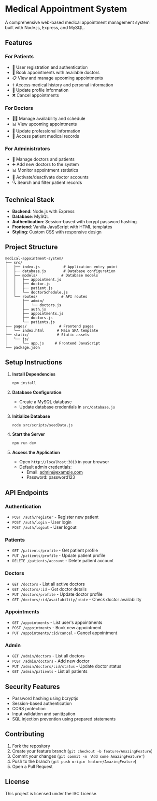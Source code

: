 # Medical Appointment System

A comprehensive web-based medical appointment management system built with Node.js, Express, and MySQL.

## Features

### For Patients
- 👤 User registration and authentication
- 📅 Book appointments with available doctors
- 📋 View and manage upcoming appointments
- ⚕️ Access medical history and personal information
- 🔄 Update profile information
- ❌ Cancel appointments

### For Doctors
- 👨‍⚕️ Manage availability and schedule
- 📊 View upcoming appointments
- 🏥 Update professional information
- 📝 Access patient medical records

### For Administrators
- 👥 Manage doctors and patients
- ➕ Add new doctors to the system
- 📊 Monitor appointment statistics
- 🔄 Activate/deactivate doctor accounts
- 🔍 Search and filter patient records

## Technical Stack

- **Backend**: Node.js with Express
- **Database**: MySQL
- **Authentication**: Session-based with bcrypt password hashing
- **Frontend**: Vanilla JavaScript with HTML templates
- **Styling**: Custom CSS with responsive design

## Project Structure

```
medical-appointment-system/
├── src/
│   ├── index.js           # Application entry point
│   ├── database.js        # Database configuration
│   ├── models/           # Database models
│   │   ├── appointment.js
│   │   ├── doctor.js
│   │   ├── patient.js
│   │   └── doctorSchedule.js
│   └── routes/           # API routes
│       ├── admin/
│       │   └── doctors.js
│       ├── auth.js
│       ├── appointments.js
│       ├── doctors.js
│       └── patients.js
├── pages/               # Frontend pages
│   └── index.html      # Main SPA template
├── static/             # Static assets
│   └── js/
│       └── app.js     # Frontend JavaScript
└── package.json
```

## Setup Instructions

1. **Install Dependencies**
   ```bash
   npm install
   ```

2. **Database Configuration**
   - Create a MySQL database
   - Update database credentials in `src/database.js`

3. **Initialize Database**
   ```bash
   node src/scripts/seedData.js
   ```

4. **Start the Server**
   ```bash
   npm run dev
   ```

5. **Access the Application**
   - Open `http://localhost:3010` in your browser
   - Default admin credentials:
     - Email: admin@example.com
     - Password: password123

## API Endpoints

### Authentication
- `POST /auth/register` - Register new patient
- `POST /auth/login` - User login
- `POST /auth/logout` - User logout

### Patients
- `GET /patients/profile` - Get patient profile
- `PUT /patients/profile` - Update patient profile
- `DELETE /patients/account` - Delete patient account

### Doctors
- `GET /doctors` - List all active doctors
- `GET /doctors/:id` - Get doctor details
- `PUT /doctors/profile` - Update doctor profile
- `GET /doctors/:id/availability/:date` - Check doctor availability

### Appointments
- `GET /appointments` - List user's appointments
- `POST /appointments` - Book new appointment
- `PUT /appointments/:id/cancel` - Cancel appointment

### Admin
- `GET /admin/doctors` - List all doctors
- `POST /admin/doctors` - Add new doctor
- `PUT /admin/doctors/:id/status` - Update doctor status
- `GET /admin/patients` - List all patients

## Security Features

- Password hashing using bcryptjs
- Session-based authentication
- CORS protection
- Input validation and sanitization
- SQL injection prevention using prepared statements

## Contributing

1. Fork the repository
2. Create your feature branch (`git checkout -b feature/AmazingFeature`)
3. Commit your changes (`git commit -m 'Add some AmazingFeature'`)
4. Push to the branch (`git push origin feature/AmazingFeature`)
5. Open a Pull Request

## License

This project is licensed under the ISC License.